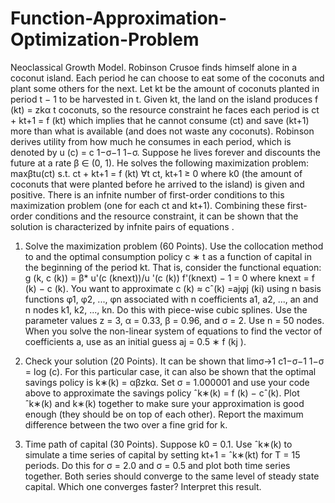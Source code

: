 # Function-Approximation-Optimization-Problem

Neoclassical Growth Model. 
Robinson Crusoe finds himself alone in a coconut island. Each period he can
choose to eat some of the coconuts and plant some others for the next. Let kt be the amount of coconuts planted in
period t − 1 to be harvested in t. Given kt, the land on the island produces f (kt) = zkα
t
coconuts, so the resource
constraint he faces each period is
ct + kt+1 = f (kt)
which implies that he cannot consume (ct) and save (kt+1) more than what is available (and does not waste any
coconuts). Robinson derives utility from how much he consumes in each period, which is denoted by u (c) = c 1−σ−1
1−σ. Suppose he lives forever and discounts the future at a rate β ∈ (0, 1). He solves the following maximization problem:
maxβtu(ct)
s.t. ct + kt+1 = f (kt) ∀t
ct, kt+1 ≥ 0
where k0 (the amount of coconuts that were planted before he arrived to the island) is given and positive. There
is an infnite number of first-order conditions to this maximization problem (one for each ct and kt+1). Combining
these first-order conditions and the resource constraint, it can be shown that the solution is characterized by infnite
pairs of equations
.
1. Solve the maximization problem (60 Points). Use the collocation method to and the optimal consumption
policy c
∗
t as a function of capital in the beginning of the period kt. That is, consider the functional equation:
g (k, c (k)) = β* u'(c (knext))/u '(c (k)) f'(knext) − 1 = 0 
where knext = f (k) − c (k). You want to approximate
c (k) ≈ cˆ(k) =ajφj (ki)
using n basis functions φ1, φ2, ..., φn associated with n coefficients a1, a2, ..., an and n nodes k1, k2, ..., kn. Do
this with piece-wise cubic splines. Use the parameter values z = 3, α = 0.33, β = 0.96, and σ = 2. Use n = 50
nodes. When you solve the non-linear system of equations to find the vector of coefficients a, use as an initial
guess aj = 0.5 ∗ f (kj ).

2. Check your solution (20 Points). It can be shown that limσ→1
c1−σ−1
1−σ = log (c). For this particular case,
it can also be shown that the optimal savings policy is k∗(k) = αβzkα. Set σ = 1.000001 and use your code
above to approximate the savings policy ˆk∗(k) = f (k) − cˆ(k). Plot ˆk∗(k) and k∗(k) together to make sure
your approximation is good enough (they should be on top of each other). Report the maximum difference
between the two over a fine grid for k.

3. Time path of capital (30 Points). Suppose k0 = 0.1. Use ˆk∗(k) to simulate a time series of capital by
setting kt+1 = ˆk∗(kt) for T = 15 periods. Do this for σ = 2.0 and σ = 0.5 and plot both time series together.
Both series should converge to the same level of steady state capital. Which one converges faster? Interpret
this result.
